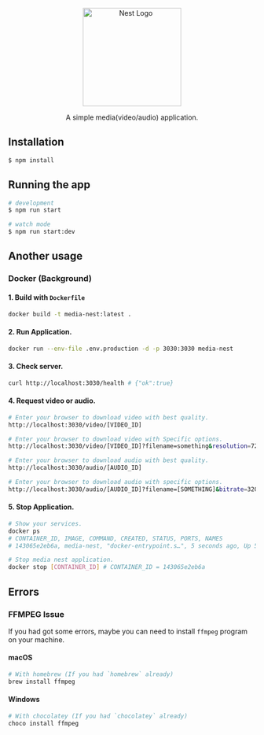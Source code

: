 <p align="center">
  <a href="http://nestjs.com/" target="blank"><img src="https://nestjs.com/img/logo-small.svg" width="200" alt="Nest Logo" /></a>
</p>

[circleci-image]: https://img.shields.io/circleci/build/github/nestjs/nest/master?token=abc123def456
[circleci-url]: https://circleci.com/gh/nestjs/nest

<p align="center">A simple media(video/audio) application.</p>

## Installation

```bash
$ npm install
```

## Running the app

```bash
# development
$ npm run start

# watch mode
$ npm run start:dev
```

## Another usage

### Docker (Background)

#### 1. Build with `Dockerfile`

```bash
docker build -t media-nest:latest .
```

#### 2. Run Application.

```bash
docker run --env-file .env.production -d -p 3030:3030 media-nest
```

#### 3. Check server.

```bash
curl http://localhost:3030/health # {"ok":true}
```

#### 4. Request video or audio.

```bash
# Enter your browser to download video with best quality.
http://localhost:3030/video/[VIDEO_ID]

# Enter your browser to download video with Specific options.
http://localhost:3030/video/[VIDEO_ID]?filename=something&resolution=720

# Enter your browser to download audio with best quality.
http://localhost:3030/audio/[AUDIO_ID]

# Enter your browser to download audio with specific options.
http://localhost:3030/audio/[AUDIO_ID]?filename=[SOMETHING]&bitrate=320
```

#### 5. Stop Application.

```bash
# Show your services.
docker ps
# CONTAINER_ID, IMAGE, COMMAND, CREATED, STATUS, PORTS, NAMES
# 143065e2eb6a, media-nest, "docker-entrypoint.s…", 5 seconds ago, Up 5 seconds, 0.0.0.0:3030->3030/tcp, friendly_ritchie

# Stop media nest application.
docker stop [CONTAINER_ID] # CONTAINER_ID = 143065e2eb6a
```

## Errors

### FFMPEG Issue

If you had got some errors, maybe you can need to install `ffmpeg` program on your machine.

#### macOS

```bash
# With homebrew (If you had `homebrew` already)
brew install ffmpeg
```

#### Windows

```bash
# With chocolatey (If you had `chocolatey` already)
choco install ffmpeg
```

